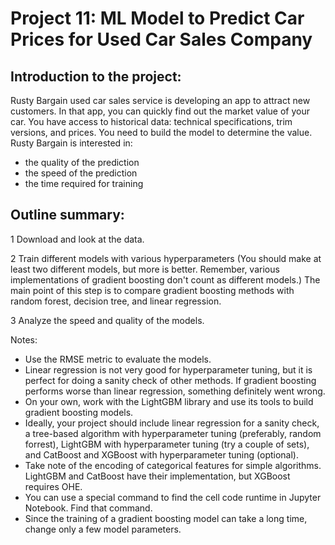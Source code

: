# Project 11: ML Model to Predict Car Prices for Used Car Sales Company

## Introduction to the project:

Rusty Bargain used car sales service is developing an app to attract new customers. In that app, you can quickly find out the market value of your car. You have access to historical data: technical specifications, trim versions, and prices. You need to build the model to determine the value.
Rusty Bargain is interested in:

* the quality of the prediction
* the speed of the prediction
* the time required for training

## Outline summary:

1 Download and look at the data.

2 Train different models with various hyperparameters (You should make at least two different models, but more is better. Remember, various implementations of gradient boosting don't count as different models.) The main point of this step is to compare gradient boosting methods with random forest, decision tree, and linear regression.

3 Analyze the speed and quality of the models.

Notes:
* Use the RMSE metric to evaluate the models.
* Linear regression is not very good for hyperparameter tuning, but it is perfect for doing a sanity check of other methods. If gradient boosting performs worse than linear regression, something definitely went wrong.
* On your own, work with the LightGBM library and use its tools to build gradient boosting models.
* Ideally, your project should include linear regression for a sanity check, a tree-based algorithm with hyperparameter tuning (preferably, random forrest), LightGBM with hyperparameter tuning (try a couple of sets), and CatBoost and XGBoost with hyperparameter tuning (optional).
* Take note of the encoding of categorical features for simple algorithms. LightGBM and CatBoost have their implementation, but XGBoost requires OHE.
* You can use a special command to find the cell code runtime in Jupyter Notebook. Find that command.
* Since the training of a gradient boosting model can take a long time, change only a few model parameters.
